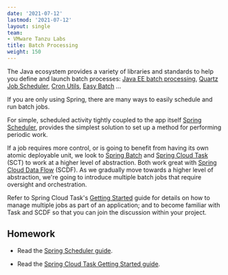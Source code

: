 ```yaml
---
date: '2021-07-12'
lastmod: '2021-07-12'
layout: single
team:
- VMware Tanzu Labs
title: Batch Processing
weight: 150
---
```


The Java ecosystem provides a variety of libraries and standards to help you define and launch batch processes: [Java EE batch processing](https://www.baeldung.com/java-ee-7-batch-processing), [Quartz Job Scheduler](http://www.quartz-scheduler.org/), [Cron Utils](https://github.com/jmrozanec/cron-utils), [Easy Batch](https://github.com/j-easy/easy-batch) ... 

If you are only using Spring, there are many ways to easily schedule and run batch jobs. 

For simple, scheduled activity tightly coupled to the app itself [Spring Scheduler](https://spring.io/guides/gs/scheduling-tasks/), provides the simplest solution to set up a method for performing periodic work.

If a job requires more control, or is going to benefit from having its own atomic deployable unit, we look to [Spring Batch](https://spring.io/projects/spring-batch) and [Spring Cloud Task](https://spring.io/projects/spring-cloud-task) (SCT) to work at a higher level of abstraction. Both work great with [Spring Cloud Data Flow](https://spring.io/projects/spring-cloud-dataflow) (SCDF). As we gradually move towards a higher level of abstraction, we're going to introduce multiple batch jobs that require oversight and orchestration. 

Refer to Spring Cloud Task's [Getting Started](https://docs.spring.io/spring-cloud-task/docs/current/reference/htmlsingle/#getting-started) guide for details on how to manage multiple jobs as part of an application; and to become familiar with Task and SCDF so that you can join the discussion within your project.

## Homework

- Read the [Spring Scheduler guide](https://spring.io/guides/gs/scheduling-tasks/). 

- Read the [Spring Cloud Task Getting Started guide](https://docs.spring.io/spring-cloud-task/docs/current/reference/htmlsingle/#getting-started).
